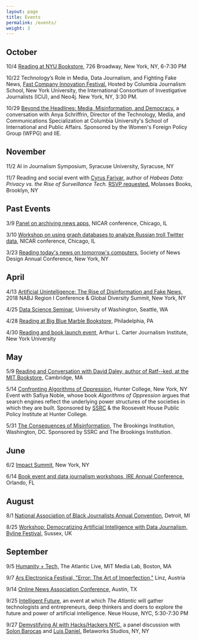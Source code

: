 ```yaml
---
layout: page
title: Events
permalink: /events/
weight: 3
---
```


## October

10/4 [Reading at NYU Bookstore,](https://www.bkstr.com/webapp/wcs/stores/servlet/FLStoreNewsAndEventsView?catalogId=10001&storeId=472405&langId=-1) 726 Broadway, New York, NY, 6-7:30 PM

10/22 Technology’s Role in Media, Data Journalism, and Fighting Fake News, [Fast Company Innovation Festival.](https://fastcompany.swoogo.com/innovationfestival18/about) Hosted by Columbia Journalism School, New York University, the International Consortium of Investigative Journalists (ICIJ), and Neo4j. New York, NY, 3:30 PM.

10/29 [Beyond the Headlines: Media, Misinformation, and Democracy,](https://www.wfpg.org/mc/community/eventdetailsPrint.do?print=true&eventId=549323) a conversation with Anya Schriffrin, Director of the Technology, Media, and Communications Specialization at Columbia University's School of International and Public Affairs. Sponsored by the Women's Foreign Policy Group (WFPG) and IIE.

## November

11/2 AI in Journalism Symposium, Syracuse University, Syracuse, NY

11/7 Reading and social event with [Cyrus Farivar,](https://www.mhpbooks.com/books/habeas-data/) author of *Habeas Data: Privacy vs. the Rise of Surveillance Tech.* [RSVP requested.](https://www.eventbrite.com/e/reading-habeas-data-and-artificial-unintelligence-tickets-50431983420) Molasses Books, Brooklyn, NY 


## Past Events

3/9 [Panel on archiving news apps,](https://ire.org/conferences/nicar18/) NICAR conference, Chicago, IL

3/10 [Workshop on using graph databases to analyze Russian troll Twitter data,](https://ire.org/conferences/nicar18/) NICAR conference, Chicago, IL

3/23 [Reading today's news on tomorrow's computers,](https://www.snd.org/) Society of News Design Annual Conference, New York, NY

## April

4/13 [Artificial Unintelligence: The Rise of Disinformation and Fake News,](http://www.nabj.org/event/Region1Conf2018) 2018 NABJ Region I Conference & Global Diversity Summit, New York, NY

4/25 [Data Science Seminar](http://escience.washington.edu/uw-data-science-seminar/broussard), University of Washington, Seattle, WA

4/28 [Reading at Big Blue Marble Bookstore,](https://www.bigbluemarblebooks.com/events-and-calendar/2018/4/28/meredith-broussard-artificial-unintelligence-book-launch) Philadelphia, PA

4/30 [Reading and book launch event,](https://journalism.nyu.edu/about-us/event/2018-spring/book-launch-artificial-unintelligence-by-meredith-broussard/) Arthur L. Carter Journalism Institute, New York University

## May

5/9 [Reading and Conversation with David Daley, author of Ratf--ked, at the MIT Bookstore,](https://www.eventbrite.com/e/meredith-broussard-artificial-unintelligence-tickets-41967403634) Cambridge, MA

5/14 [Confronting Algorithms of Oppression,](http://www.roosevelthouse.hunter.cuny.edu/events/ssrc-algorithms-of-oppression/) Hunter College, New York, NY Event with Safiya Noble, whose book _Algorithms of Oppression_ argues that search engines reflect the underlying power structures of the societies in which they are built. Sponsored by [SSRC](https://www.ssrc.org/events/view/confronting-algorithims-of-oppression/) & the Roosevelt House Public Policy Institute at Hunter College.

5/31 [The Consequences of Misinformation,](https://www.ssrc.org/events/view/the-consequences-of-misinformation/) The Brookings Institution, Washington, DC. Sponsored by SSRC and The Brookings Institution.

## June

6/2 [Impact Summit,](http://www.theimpactsummit.org/) New York, NY

6/14 [Book event and data journalism workshops, IRE Annual Conference,](https://ire.org/conferences/ire-2018/schedule/) Orlando, FL

## August

8/1 [National Association of Black Journalists Annual Convention,](https://www.nabjconvention.com/profile.cfm?profile_name=session&master_key=5A0D4EAB-AD16-674D-9639-E294A7E7EA86&xdetail&xtemplate) Detroit, MI

8/25 [Workshop: Democratizing Artificial Intelligence with Data Journalism, Byline Festival,](https://www.bylinefestival.com/workshop-3-2018/2018/8/26/democratizing-artificial-intelligence-with-data-journalism) Sussex, UK

## September

9/5 [Humanity + Tech,](http://humanitytech.theatlantic.com) The Atlantic Live, MIT Media Lab, Boston, MA

9/7 [Ars Electronica Festival, "Error: The Art of Imperfection,"](https://www.aec.at/error/de/) Linz, Austria

9/14 [Online News Association Conference,](https://ona18.journalists.org) Austin, TX

9/25 [Intelligent Future,](http://intelligentfuture.theatlantic.com/) an event at which *The Atlantic* will gather technologists and entrepreneurs, deep thinkers and doers to explore the future and power of artificial intelligence. Neue House, NYC, 5:30-7:30 PM

9/27 [Demystifying AI with Hacks/Hackers NYC,](https://www.eventbrite.com/e/demystifying-ai-with-hackshackers-nyc-tickets-50332488829?aff=panel) a panel discussion with [Solon Barocas](http://solon.barocas.org/) and [Luis Daniel.](http://luisdaniel.com/) Betaworks Studios, NY, NY


